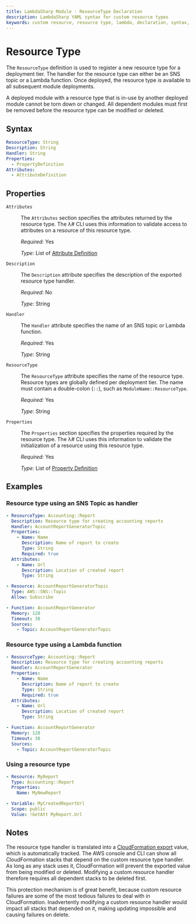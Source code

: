 ```yaml
---
title: LambdaSharp Module - ResourceType Declaration
description: LambdaSharp YAML syntax for custom resource types
keywords: custom resource, resource type, lambda, declaration, syntax, yaml, cloudformation
---
```

# Resource Type

The `ResourceType` definition is used to register a new resource type for a deployment tier. The handler for the resource type can either be an SNS topic or a Lambda function. Once deployed, the resource type is available to all subsequent module deployments.

A deployed module with a resource type that is in-use by another deployed module cannot be torn down or changed. All dependent modules must first be removed before the resource type can be modified or deleted.

## Syntax

```yaml
ResourceType: String
Description: String
Handler: String
Properties:
  - PropertyDefinition
Attributes:
  - AttributeDefinition
```

## Properties

<dl>

<dt><code>Attributes</code></dt>
<dd>

The <code>Attributes</code> section specifies the attributes returned by the resource type. The λ# CLI uses this information to validate access to attributes on a resource of this resource type.

<i>Required</i>: Yes

<i>Type</i>: List of [Attribute Definition](Module-ResourceType-Attribute.md)
</dd>

<dt><code>Description</code></dt>
<dd>

The <code>Description</code> attribute specifies the description of the exported resource type handler.

<i>Required</i>: No

<i>Type</i>: String
</dd>

<dt><code>Handler</code></dt>
<dd>

The <code>Handler</code> attribute specifies the name of an SNS topic or Lambda function.

<i>Required</i>: Yes

<i>Type</i>: String
</dd>

<dt><code>ResourceType</code></dt>
<dd>

The <code>ResourceType</code> attribute specifies the name of the resource type. Resource types are globally defined per deployment tier. The name must contain a double-colon (<code>::</code>), such as <code>ModuleName::ResourceType</code>.

<i>Required</i>: Yes

<i>Type</i>: String
</dd>

<dt><code>Properties</code></dt>
<dd>

The <code>Properties</code> section specifies the properties required by the resource type. The λ# CLI uses this information to validate the initialization of a resource using this resource type.

<i>Required</i>: Yes

<i>Type</i>: List of [Property Definition](Module-ResourceType-Property.md)
</dd>

</dl>

## Examples

### Resource type using an SNS Topic as handler

```yaml
- ResourceType: Accounting::Report
  Description: Resource type for creating accounting reports
  Handler: AccountReportGeneratorTopic
  Properties:
    - Name: Name
      Description: Name of report to create
      Type: String
      Required: true
  Attributes:
    - Name: Url
      Description: Location of created report
      Type: String

- Resource: AccountReportGeneratorTopic
  Type: AWS::SNS::Topic
  Allow: Subscribe

- Function: AccountReportGenerator
  Memory: 128
  Timeout: 30
  Sources:
    - Topic: AccountReportGeneratorTopic
```

### Resource type using a Lambda function

```yaml
- ResourceType: Accounting::Report
  Description: Resource type for creating accounting reports
  Handler: AccountReportGenerator
  Properties:
    - Name: Name
      Description: Name of report to create
      Type: String
      Required: true
  Attributes:
    - Name: Url
      Description: Location of created report
      Type: String

- Function: AccountReportGenerator
  Memory: 128
  Timeout: 30
  Sources:
    - Topic: AccountReportGeneratorTopic
```

### Using a resource type

```yaml
- Resource: MyReport
  Type: Accounting::Report
  Properties:
    Name: MyNewReport

- Variable: MyCreatedReportUrl
  Scope: public
  Value: !GetAtt MyReport.Url
```

## Notes

The resource type handler is translated into a [CloudFormation export](https://docs.aws.amazon.com/AWSCloudFormation/latest/UserGuide/using-cfn-stack-exports.html) value, which is automatically tracked. The AWS console and CLI can show all CloudFormation stacks that depend on the custom resource type handler. As long as any stack uses it, CloudFormation will prevent the exported value from being modified or deleted. Modifying a custom resource handler therefore requires all dependent stacks to be deleted first.

This protection mechanism is of great benefit, because custom resource failures are some of the most tedious failures to deal with in CloudFormation. Inadvertently modifying a custom resource handler would impact all stacks that depended on it, making updating impossible and causing failures on delete.
